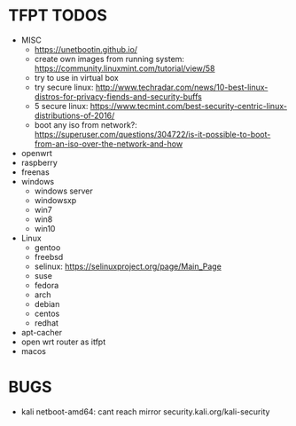 # TFPT TODOS
* MISC
  * https://unetbootin.github.io/
  * create own images from running system: https://community.linuxmint.com/tutorial/view/58
  * try to use in virtual box
  * try secure linux: http://www.techradar.com/news/10-best-linux-distros-for-privacy-fiends-and-security-buffs
  * 5 secure linux: https://www.tecmint.com/best-security-centric-linux-distributions-of-2016/
  * boot any iso from network?: https://superuser.com/questions/304722/is-it-possible-to-boot-from-an-iso-over-the-network-and-how
* openwrt
* raspberry
* freenas
* windows
  * windows server
  * windowsxp
  * win7
  * win8
  * win10
* Linux
  * gentoo
  * freebsd
  * selinux: https://selinuxproject.org/page/Main_Page
  * suse
  * fedora
  * arch
  * debian
  * centos
  * redhat
* apt-cacher
* open wrt router as itfpt
* macos

# BUGS
* kali netboot-amd64: cant reach mirror security.kali.org/kali-security
